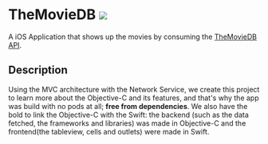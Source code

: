 # TheMovieDB ![](https://img.shields.io/badge/iOS-13.0-brightgreen)

A iOS Application that shows up the movies by consuming the [TheMovieDB API](https://developers.themoviedb.org/3/getting-started/introduction).

## Description
Using the MVC architecture with the Network Service, we create this project to learn more about the Objective-C and its features, and that's why the app was build with no pods at all; **free from dependencies**.
We also have the bold to link the Objective-C with the Swift: the backend (such as the data fetched, the frameworks and libraries) was made in Objective-C and the frontend(the tableview, cells and outlets) were made in Swift.

